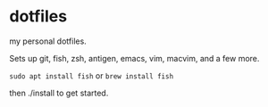 # dotfiles
my personal dotfiles.

Sets up git, fish, zsh, antigen, emacs, vim, macvim, and a few more.

`sudo apt install fish`
or
`brew install fish`

then ./install to get started.
